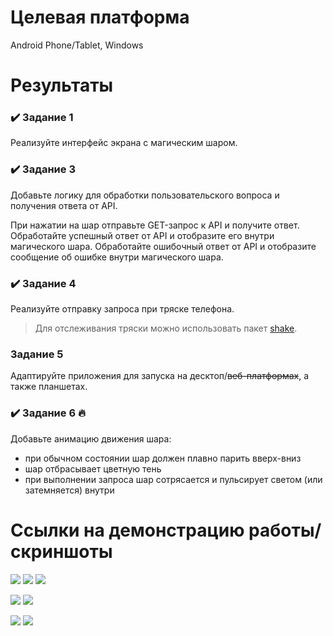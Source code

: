 # Целевая платформа

Android Phone/Tablet, Windows

# Результаты

### ✔️ Задание 1

Реализуйте интерфейс экрана с магическим шаром.

### ✔️ Задание 3

Добавьте логику для обработки пользовательского вопроса и получения ответа от API.

При нажатии на шар отправьте GET-запрос к API и получите ответ.
Обработайте успешный ответ от API и отобразите его внутри магического шара.
Обработайте ошибочный ответ от API и отобразите сообщение об ошибке внутри магического шара.

### ✔️ Задание 4

Реализуйте отправку запроса при тряске телефона.

> Для отслеживания тряски можно использовать пакет [shake](https://pub.dev/packages/shake).


### Задание 5

Адаптируйте приложения для запуска на десктоп/~~веб-платформах~~, а также планшетах. 


### ✔️ Задание 6 🔥

Добавьте анимацию движения шара:
- при обычном состоянии шар должен плавно парить вверх-вниз
- шар отбрасывает цветную тень
- при выполнении запроса шар сотрясается и пульсирует светом (или затемняется) внутри

# Ссылки на демонстрацию работы/скриншоты

<img src="docs/results/screenshot_1.gif"/>

<img src="docs/results/screenshot_2.gif"/>

<img src="docs/results/screenshot_3.gif"/>

<img src="docs/results/screenshot_4.png"/> <img src="docs/results/screenshot_5.png"/>

<img src="docs/results/screenshot_6.png"/> <img src="docs/results/screenshot_7.png"/>

